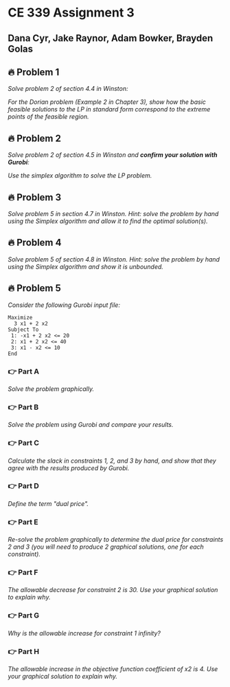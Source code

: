 # CE 339 Assignment 3
## Dana Cyr, Jake Raynor, Adam Bowker, Brayden Golas
## 🔥 Problem 1
_Solve problem 2 of section 4.4 in Winston:_

_For the Dorian problem (Example 2 in Chapter 3), show how the basic feasible solutions to the LP in standard form correspond to the extreme points of the feasible region._

## 🔥 Problem 2
_Solve problem 2 of section 4.5 in Winston and **confirm your solution with Gurobi**:_

_Use the simplex algorithm to solve the LP problem._

## 🔥 Problem 3
_Solve problem 5 in section 4.7 in Winston. Hint: solve the problem by hand using the Simplex algorithm and allow it to find the optimal solution(s)._

## 🔥 Problem 4
_Solve problem 5 of section 4.8 in Winston. Hint: solve the problem by hand using the Simplex algorithm and show it is unbounded._

## 🔥 Problem 5
_Consider the following Gurobi input file:_
```
Maximize
  3 x1 + 2 x2
Subject To
 1: -x1 + 2 x2 <= 20
 2: x1 + 2 x2 <= 40
 3: x1 - x2 <= 10
End
```

### 👉 Part A
_Solve the problem graphically._

### 👉 Part B
_Solve the problem using Gurobi and compare your results._

### 👉 Part C
_Calculate the slack in constraints 1, 2, and 3 by hand, and show that they agree with the results produced by Gurobi._

### 👉 Part D
_Define the term "dual price"._

### 👉 Part E
_Re-solve the problem graphically to determine the dual price for constraints 2 and 3 (you will need to produce 2 graphical solutions, one for each constraint)._

### 👉 Part F
_The allowable decrease for constraint 2 is 30. Use your graphical solution to explain why._

### 👉 Part G
_Why is the allowable increase for constraint 1 infinity?_

### 👉 Part H
_The allowable increase in the objective function coefficient of x2 is 4. Use your graphical solution to explain why._